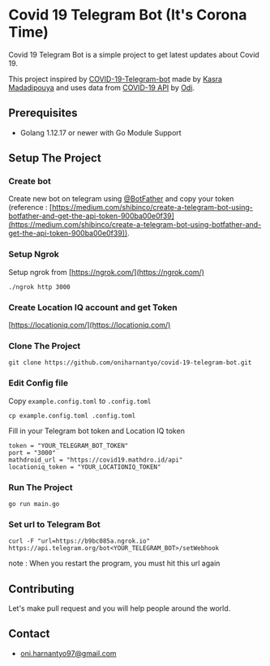 # Covid 19 Telegram Bot (It's Corona Time)
Covid 19 Telegram Bot is a simple project to get latest updates about Covid 19.

This project inspired by [COVID-19-Telegram-bot](https://github.com/kasramp/COVID-19-Telegram-bot) made by [Kasra Madadipouya](https://github.com/kasramp/) and uses data from [COVID-19 API](https://github.com/mathdroid/covid-19-api) by [Odi](https://github.com/mathdroid).

## Prerequisites
* Golang 1.12.17 or newer with Go Module Support

## Setup The Project

### Create bot
Create new bot on telegram using [@BotFather](https://telegram.me/BotFather) and copy your token (reference : [https://medium.com/shibinco/create-a-telegram-bot-using-botfather-and-get-the-api-token-900ba00e0f39](https://medium.com/shibinco/create-a-telegram-bot-using-botfather-and-get-the-api-token-900ba00e0f39)).

### Setup Ngrok
Setup ngrok from [https://ngrok.com/](https://ngrok.com/)

```./ngrok http 3000```

### Create Location IQ account and get Token
[https://locationiq.com/](https://locationiq.com/)

### Clone The Project
`git clone https://github.com/oniharnantyo/covid-19-telegram-bot.git`

### Edit Config file
Copy ```example.config.toml``` to ```.config.toml```

`cp example.config.toml .config.toml`

Fill in your Telegram bot token and Location IQ token
```
token = "YOUR_TELEGRAM_BOT_TOKEN"
port = "3000"
mathdroid_url = "https://covid19.mathdro.id/api"
locationiq_token = "YOUR_LOCATIONIQ_TOKEN"
```

### Run The Project
```go run main.go```

### Set url to Telegram Bot
```curl -F "url=https://b9bc085a.ngrok.io"  https://api.telegram.org/bot<YOUR_TELEGRAM_BOT>/setWebhook```

note : When you restart the program, you must hit this url again

## Contributing
Let's make pull request and you will help people around the world.

## Contact
* oni.harnantyo97@gmail.com
